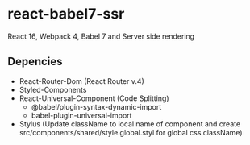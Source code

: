 # react-babel7-ssr
React 16, Webpack 4, Babel 7 and Server side rendering

## Depencies
- React-Router-Dom (React Router v.4)
- Styled-Components
- React-Universal-Component (Code Splitting)
  - @babel/plugin-syntax-dynamic-import
  - babel-plugin-universal-import
- Stylus (Update className to local name of component and create src/components/shared/style.global.styl for global css className)